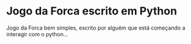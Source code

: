 # Jogo da Forca escrito em Python
Jogo da Forca bem simples, escrito por alguém que está começando a interagir com o python...
